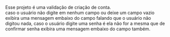 Esse projeto é uma validação de criação de conta.<br> 
caso o usuário não digite em nenhum campo ou deixe um campo vazio exibira uma mensagem embaixo do campo falando que o usuário não digitou nada, caso o usuário digite uma senha é ela não for a mesma que de confirmar senha exibira uma mensagem embaixo do campo também.
